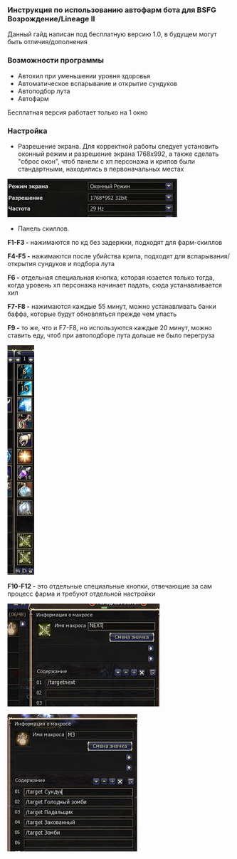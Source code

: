 ### Инструкция по использованию автофарм бота для BSFG Возрождение/Lineage II

Данный гайд написан под бесплатную версию 1.0, в будущем могут быть отличия/дополнения

### Возможности программы
* Автохил при уменьшении уровня здоровья
* Автоматическое вспарывание и открытие сундуков
* Автоподбор лута
* Автофарм

Бесплатная версия работает только на 1 окно

### Настройка
* Разрешение экрана. Для корректной работы следует установить оконный режим и разрешение экрана 1768х992, а также сделать "сброс окон", чтоб панели с хп персонажа и крипов были стандартными, находились в первоначальных местах

![Resolution](https://github.com/BSFG/BSFG-Walker/blob/master/images/resolution.jpg)

* Панель скиллов.

**F1-F3 -** нажимаются по кд без задержки, подходят для фарм-скиллов

**F4-F5 -** нажимаются после убийства крипа, подходят для вспарывания/открытия сундуков и подбора лута

**F6 -** отдельная специальная кнопка, которая юзается только тогда, когда уровень хп персонажа начинает падать, сюда устанавливается хил

**F7-F8 -** нажимаются каждые 55 минут, можно устанавливать банки баффа, которые будут обновляться прежде чем упасть

**F9 -** то же, что и F7-F8, но используются каждые 20 минут, можно ставить еду, чтоб при автоподборе лута дольше не было перегруза

![Skills panel](https://github.com/BSFG/BSFG-Walker/blob/master/images/skills%20panel.jpg)

**F10-F12 -** это отдельные специальные кнопки, отвечающие за сам процесс фарма и требуют отдельной настройки

![Next](https://github.com/BSFG/BSFG-Walker/blob/master/images/next.jpg)

![Farm](https://github.com/BSFG/BSFG-Walker/blob/master/images/farm.jpg)
